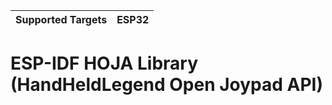 | Supported Targets | ESP32 |
| ----------------- | ----- |

# ESP-IDF HOJA Library (HandHeldLegend Open Joypad API)
